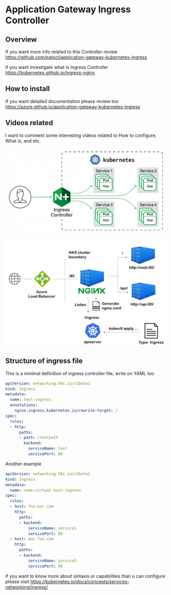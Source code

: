 # Application Gateway Ingress Controller

## Overview

If you want more info related to this Controller review <https://github.com/patocl/application-gateway-kubernetes-ingress>

if you want investigate what is Ingress Controller <https://kubernetes.github.io/ingress-nginx>

## How to install

If you want detailed documentation please review too <https://azure.github.io/application-gateway-kubernetes-ingress>

## Videos related

I want to comment some interesting videos related to How to configure, What is, and etc.

![ngix-ingrex diagram](assests/kubernetes-ingress.png)

![ngix-ingrex diagram](assests/kubernetes-ingress.jpg)

## Structure of ingress file

This is a minimal definition of ingress controller file, write on YAML too

``` yaml
apiVersion: networking.k8s.io/v1beta1
kind: Ingress
metadata:
  name: test-ingress
  annotations:
    nginx.ingress.kubernetes.io/rewrite-target: /
spec:
  rules:
  - http:
      paths:
      - path: /testpath
        backend:
          serviceName: test
          servicePort: 80
```

Another example

``` yaml
apiVersion: networking.k8s.io/v1beta1
kind: Ingress
metadata:
  name: name-virtual-host-ingress
spec:
  rules:
  - host: foo.bar.com
    http:
      paths:
      - backend:
          serviceName: service1
          servicePort: 80
  - host: bar.foo.com
    http:
      paths:
      - backend:
          serviceName: service2
          servicePort: 80
```

if you want to know more about sintaxis or capabilities than u can configure please visit <https://kubernetes.io/docs/concepts/services-networking/ingress/>
